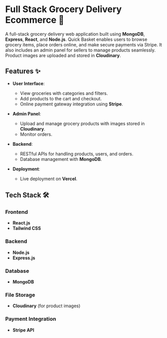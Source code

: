 #  Full Stack Grocery Delivery Ecommerce 🛒

A full-stack grocery delivery web application built using **MongoDB**, **Express**, **React**, and **Node.js**. Quick Basket enables users to browse grocery items, place orders online, and make secure payments via Stripe. It also includes an admin panel for sellers to manage products seamlessly. Product images are uploaded and stored in **Cloudinary**.

## Features ✨

- **User Interface**:
  - View groceries with categories and filters.
  - Add products to the cart and checkout.
  - Online payment gateway integration using **Stripe**.

- **Admin Panel**:
  - Upload and manage grocery products with images stored in **Cloudinary**.
  - Monitor orders.

- **Backend**:
  - RESTful APIs for handling products, users, and orders.
  - Database management with **MongoDB**.

- **Deployment**:
  - Live deployment on **Vercel**.

## Tech Stack 🛠️

### Frontend
- **React.js**
- **Tailwind CSS**

### Backend
- **Node.js**
- **Express.js**

### Database
- **MongoDB**

### File Storage
- **Cloudinary** (for product images)

### Payment Integration
- **Stripe API**
